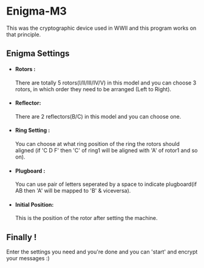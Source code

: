 # Enigma-M3
This was the cryptographic device used in WWII and this program works on that principle.

## Enigma Settings
  - #### Rotors : 
    There are totally 5 rotors(I/II/III/IV/V) in this model and you can choose 3 rotors, in which order they need to be arranged (Left to Right).
    
  - #### Reflector:
    There are 2 reflectors(B/C) in this model and you can choose one.
    
  - #### Ring Setting : 
    You can choose at what ring position of the ring the rotors should aligned (if 'C D F' then 'C' of ring1 will be aligned with 'A' of rotor1 and so on).
    
  - #### Plugboard :
    You can use pair of letters seperated by a space to indicate plugboard(if AB then 'A' will be mapped to 'B' & viceversa).
    
  - #### Initial Position:
    This is the position of the rotor after setting the machine.

## Finally !
 Enter the settings you need and you're done and you can 'start' and encrypt your messages :)
